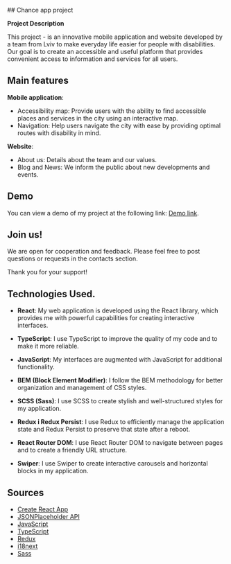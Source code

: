 \## Chance app project

**Project Description**

This project - is an innovative mobile application and website developed by a team from Lviv to make everyday life easier for people with disabilities. Our goal is to create an accessible and useful platform that provides convenient access to information and services for all users.

## Main features

**Mobile application**:

- Accessibility map: Provide users with the ability to find accessible places and services in the city using an interactive map.
- Navigation: Help users navigate the city with ease by providing optimal routes with disability in mind.

**Website**:

- About us: Details about the team and our values.
- Blog and News: We inform the public about new developments and events.

## Demo

You can view a demo of my project at the following link: [Demo link](https://andriiyelieva.github.io/chanceapp/).


## Join us!
We are open for cooperation and feedback. Please feel free to post questions or requests in the contacts section.

Thank you for your support!

## Technologies Used.

- **React**: My web application is developed using the React library, which provides me with powerful capabilities for creating interactive interfaces.

- **TypeScript**: I use TypeScript to improve the quality of my code and to make it more reliable.

- **JavaScript**: My interfaces are augmented with JavaScript for additional functionality.

- **BEM (Block Element Modifier)**: I follow the BEM methodology for better organization and management of CSS styles.

- **SCSS (Sass)**: I use SCSS to create stylish and well-structured styles for my application.

- **Redux і Redux Persist**: I use Redux to efficiently manage the application state and Redux Persist to preserve that state after a reboot.

- **React Router DOM**: I use React Router DOM to navigate between pages and to create a friendly URL structure.

- **Swiper**: I use Swiper to create interactive carousels and horizontal blocks in my application.

## Sources 
- [Create React App](https://create-react-app.dev/) 
- [JSONPlaceholder API](https://jsonplaceholder.typicode.com/)
- [JavaScript](https://github.com/airbnb/javascript)
- [TypeScript](https://www.typescriptlang.org/)
- [Redux](https://redux.js.org/)
- [i18next](https://www.i18next.com/)
- [Sass](https://sass-lang.com/)